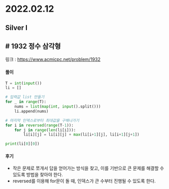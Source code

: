 # 2022.02.12

## Silver I

## # 1932 정수 삼각형

링크 : https://www.acmicpc.net/problem/1932

#### 풀이

```python
T = int(input())
li = []

# 입력값 list 만들기 
for _ in range(T):
    nums = list(map(int, input().split()))
    li.append(nums)

# 마지막 인덱스로부터 최대값을 구해나가기
for i in reversed(range(T-1)):
    for j in range(len(li[i])):
        li[i][j] = li[i][j] + max(li[i+1][j], li[i+1][j+1])

print(li[0][0])
```



#### 후기

* 작은 문제로 쪼개서 답을 얻어가는 방식을 찾고, 이를 기반으로 큰 문제를 해결할 수 있도록 방법을 찾아야 한다.
* reversed를 이용해 for문이 돌 때, 인덱스가 큰 수부터 진행될 수 있도록 한다.









 





